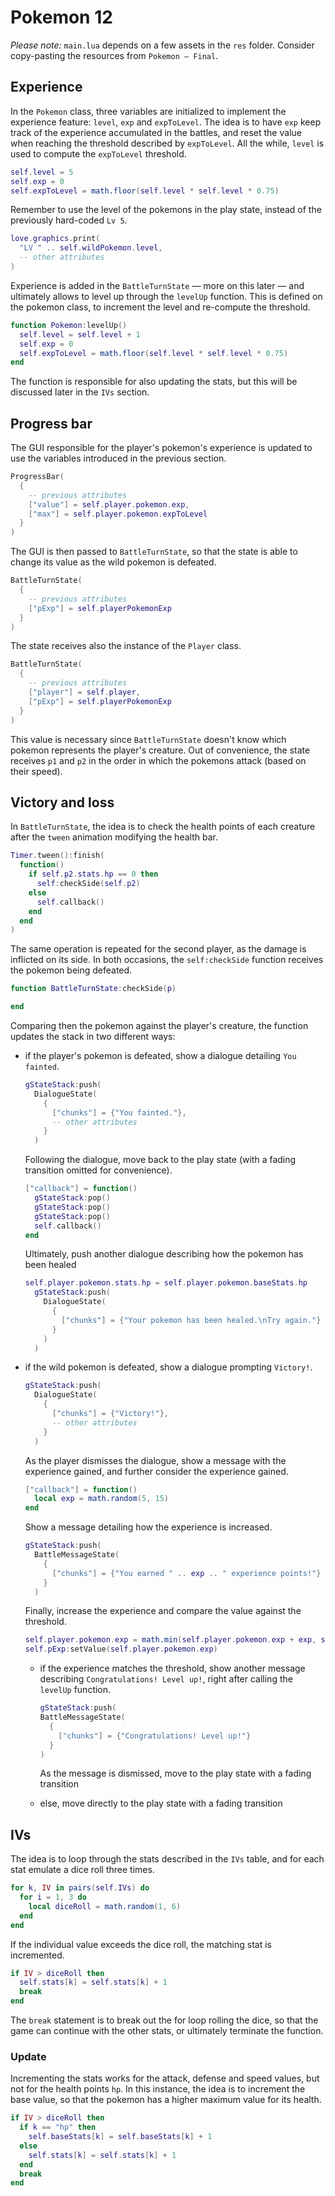 # Pokemon 12

_Please note:_ `main.lua` depends on a few assets in the `res` folder. Consider copy-pasting the resources from `Pokemon — Final`.

## Experience

In the `Pokemon` class, three variables are initialized to implement the experience feature: `level`, `exp` and `expToLevel`. The idea is to have `exp` keep track of the experience accumulated in the battles, and reset the value when reaching the threshold described by `expToLevel`. All the while, `level` is used to compute the `expToLevel` threshold.

```lua
self.level = 5
self.exp = 0
self.expToLevel = math.floor(self.level * self.level * 0.75)
```

Remember to use the level of the pokemons in the play state, instead of the previously hard-coded `Lv 5`.

```lua
love.graphics.print(
  "LV " .. self.wildPokemon.level,
  -- other attributes
)
```

Experience is added in the `BattleTurnState` — more on this later — and ultimately allows to level up through the `levelUp` function. This is defined on the pokemon class, to increment the level and re-compute the threshold.

```lua
function Pokemon:levelUp()
  self.level = self.level + 1
  self.exp = 0
  self.expToLevel = math.floor(self.level * self.level * 0.75)
end
```

The function is responsible for also updating the stats, but this will be discussed later in the `IVs` section.

## Progress bar

The GUI responsible for the player's pokemon's experience is updated to use the variables introduced in the previous section.

```lua
ProgressBar(
  {
    -- previous attributes
    ["value"] = self.player.pokemon.exp,
    ["max"] = self.player.pokemon.expToLevel
  }
)
```

The GUI is then passed to `BattleTurnState`, so that the state is able to change its value as the wild pokemon is defeated.

```lua
BattleTurnState(
  {
    -- previous attributes
    ["pExp"] = self.playerPokemonExp
  }
)
```

The state receives also the instance of the `Player` class.

```lua
BattleTurnState(
  {
    -- previous attributes
    ["player"] = self.player,
    ["pExp"] = self.playerPokemonExp
  }
)
```

This value is necessary since `BattleTurnState` doesn't know which pokemon represents the player's creature. Out of convenience, the state receives `p1` and `p2` in the order in which the pokemons attack (based on their speed).

## Victory and loss

In `BattleTurnState`, the idea is to check the health points of each creature after the `tween` animation modifying the health bar.

```lua
Timer.tween():finish(
  function()
    if self.p2.stats.hp == 0 then
      self:checkSide(self.p2)
    else
      self.callback()
    end
  end
)
```

The same operation is repeated for the second player, as the damage is inflicted on its side. In both occasions, the `self:checkSide` function receives the pokemon being defeated.

```lua
function BattleTurnState:checkSide(p)

end
```

Comparing then the pokemon against the player's creature, the function updates the stack in two different ways:

- if the player's pokemon is defeated, show a dialogue detailing `You fainted`.

  ```lua
  gStateStack:push(
    DialogueState(
      {
        ["chunks"] = {"You fainted."},
        -- other attributes
      }
    )
  ```

  Following the dialogue, move back to the play state (with a fading transition omitted for convenience).

  ```lua
  ["callback"] = function()
    gStateStack:pop()
    gStateStack:pop()
    gStateStack:pop()
    self.callback()
  end
  ```

  Ultimately, push another dialogue describing how the pokemon has been healed

  ```lua
  self.player.pokemon.stats.hp = self.player.pokemon.baseStats.hp
    gStateStack:push(
      DialogueState(
        {
          ["chunks"] = {"Your pokemon has been healed.\nTry again."}
        }
      )
    )
  ```

- if the wild pokemon is defeated, show a dialogue prompting `Victory!`.

  ```lua
  gStateStack:push(
    DialogueState(
      {
        ["chunks"] = {"Victory!"},
        -- other attributes
      }
    )
  ```

  As the player dismisses the dialogue, show a message with the experience gained, and further consider the experience gained.

  ```lua
  ["callback"] = function()
    local exp = math.random(5, 15)
  end
  ```

  Show a message detailing how the experience is increased.

  ```lua
  gStateStack:push(
    BattleMessageState(
      {
        ["chunks"] = {"You earned " .. exp .. " experience points!"}
      }
    )
  ```

  Finally, increase the experience and compare the value against the threshold.

  ```lua
  self.player.pokemon.exp = math.min(self.player.pokemon.exp + exp, self.player.pokemon.expToLevel)
  self.pExp:setValue(self.player.pokemon.exp)
  ```

  - if the experience matches the threshold, show another message describing `Congratulations! Level up!`, right after calling the `levelUp` function.

    ```lua
    gStateStack:push(
    BattleMessageState(
      {
        ["chunks"] = {"Congratulations! Level up!"}
      }
    )
    ```

    As the message is dismissed, move to the play state with a fading transition

  - else, move directly to the play state with a fading transition

## IVs

The idea is to loop through the stats described in the `IVs` table, and for each stat emulate a dice roll three times.

```lua
for k, IV in pairs(self.IVs) do
  for i = 1, 3 do
    local diceRoll = math.random(1, 6)
  end
end
```

If the individual value exceeds the dice roll, the matching stat is incremented.

```lua
if IV > diceRoll then
  self.stats[k] = self.stats[k] + 1
  break
end
```

The `break` statement is to break out the for loop rolling the dice, so that the game can continue with the other stats, or ultimately terminate the function.

### Update

Incrementing the stats works for the attack, defense and speed values, but not for the health points `hp`. In this instance, the idea is to increment the base value, so that the pokemon has a higher maximum value for its health.

```lua
if IV > diceRoll then
  if k == "hp" then
    self.baseStats[k] = self.baseStats[k] + 1
  else
    self.stats[k] = self.stats[k] + 1
  end
  break
end
```
